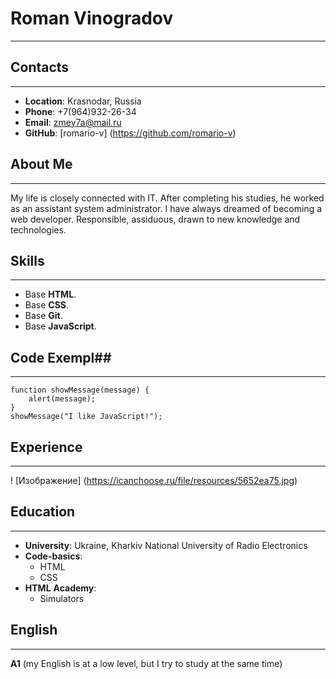 # Roman Vinogradov #
-----------------------------------------------------------------------------------------------------------------------------------------------
## Contacts ##
-----------------------------------------------------------------------------------------------------------------------------------------------
* **Location**: Krasnodar, Russia
* **Phone**: +7(964)932-26-34
* **Email**: zmey7a@mail.ru
* **GitHub**: [romario-v] (https://github.com/romario-v)

## About Me ##
-----------------------------------------------------------------------------------------------------------------------------------------------
<p>My life is closely connected with IT. After completing his studies, he worked as an assistant system administrator. 
I have always dreamed of becoming a web developer. Responsible, assiduous, drawn to new knowledge and technologies.</p>

## Skills ##
-----------------------------------------------------------------------------------------------------------------------------------------------
* Base **HTML**.
* Base **CSS**.
* Base **Git**.
* Base **JavaScript**.
  
## Code Exempl##
-----------------------------------------------------------------------------------------------------------------------------------------------
```
function showMessage(message) {
    alert(message);
}
showMessage("I like JavaScript!");

```

## Experience ##
-----------------------------------------------------------------------------------------------------------------------------------------------
! [Изображение] (https://icanchoose.ru/file/resources/5652ea75.jpg)

## Education ##
-----------------------------------------------------------------------------------------------------------------------------------------------
* **University**: Ukraine, Kharkiv National University of Radio Electronics
* **Code-basics**: 
    - HTML
    - CSS
* **HTML** **Academy**:
    - Simulators

## English ##
-----------------------------------------------------------------------------------------------------------------------------------------------
**A1** (my English is at a low level, but I try to study at the same time)